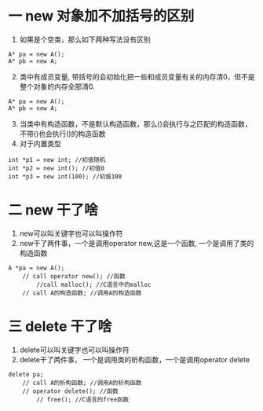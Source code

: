 # 一 new 对象加不加括号的区别
1. 如果是个空类，那么如下两种写法没有区别
```
A* pa = new A();
A* pb = new A;
```
2. 类中有成员变量, 带括号的会初始化把一些和成员变量有关的内存清0，但不是整个对象的内存全部清0.
```
A* pa = new A();
A* pb = new A;
```
3. 当类中有构造函数，不是默认构造函数，那么()会执行与之匹配的构造函数，不带()也会执行()的构造函数
4. 对于内置类型
```
int *p1 = new int; //初值随机
int *p2 = new int(); //初值0
int *p3 = new int(100); //初值100
```
# 二 new 干了啥
1. new可以叫关键字也可以叫操作符
2. new干了两件事，一个是调用operator new,这是一个函数, 一个是调用了类的构造函数
```
A *pa = new A();
    // call operator new(); //函数
        //call malloc(); //C语言中的malloc
    // call A的构造函数; //调用A的构造函数    
```
# 三 delete 干了啥
1. delete可以叫关键字也可以叫操作符
2. delete干了两件事， 一个是调用类的析构函数，一个是调用operator delete
```
delete pa;
    // call A的析构函数; //调用A的析构函数
    // operator delete(); //函数
        // free(); //C语言的free函数
```